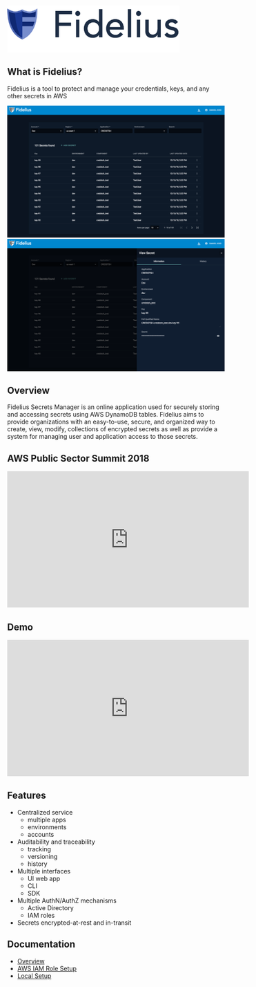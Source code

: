 <img src="/img/logo.png" alt="drawing" width="400px"/>

## What is Fidelius?
Fidelius is a tool to protect and manage your credentials, keys, and any other secrets in AWS

<img src="/img/Fidelius_Screenshot_1.png" alt="drawing" width="900px"/>
<img src="/img/Fidelius_Screenshot_2.png" alt="drawing" width="900px"/>

## Overview
Fidelius Secrets Manager is an online application used for securely storing and accessing secrets 
using AWS DynamoDB tables. Fidelius aims to provide organizations with an easy-to-use, secure, and 
organized way to create, view, modify, collections of encrypted secrets as well as provide a 
system for managing user and application access to those secrets.

## AWS Public Sector Summit 2018
<iframe width="560" height="315" src="https://www.youtube.com/embed/DMQ7IHOIe78?start=2426" frameborder="0" allow="accelerometer; autoplay; encrypted-media; gyroscope; picture-in-picture" allowfullscreen></iframe>

## Demo
<iframe width="560" height="315" src="https://www.youtube.com/embed/j_1afHVTtso" frameborder="0" allow="accelerometer; autoplay; encrypted-media; gyroscope; picture-in-picture" allowfullscreen></iframe>

## Features
- Centralized service
    - multiple apps
    - environments
    - accounts
- Auditability and traceability 
    - tracking
    - versioning
    - history
- Multiple interfaces
    - UI web app
    - CLI
    - SDK
- Multiple AuthN/AuthZ mechanisms
    - Active Directory
    - IAM roles
- Secrets encrypted-at-rest and in-transit

## Documentation
- [Overview](documentation/index.md)
- [AWS IAM Role Setup](documentation/prequisites/configuration.md)
- [Local Setup](documentation/QuickStart.md)
